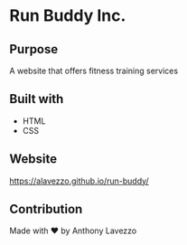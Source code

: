 # Run Buddy Inc.

## Purpose
A website that offers fitness training services

## Built with
* HTML
* CSS

## Website
https://alavezzo.github.io/run-buddy/

## Contribution 
Made with ❤️ by Anthony Lavezzo
